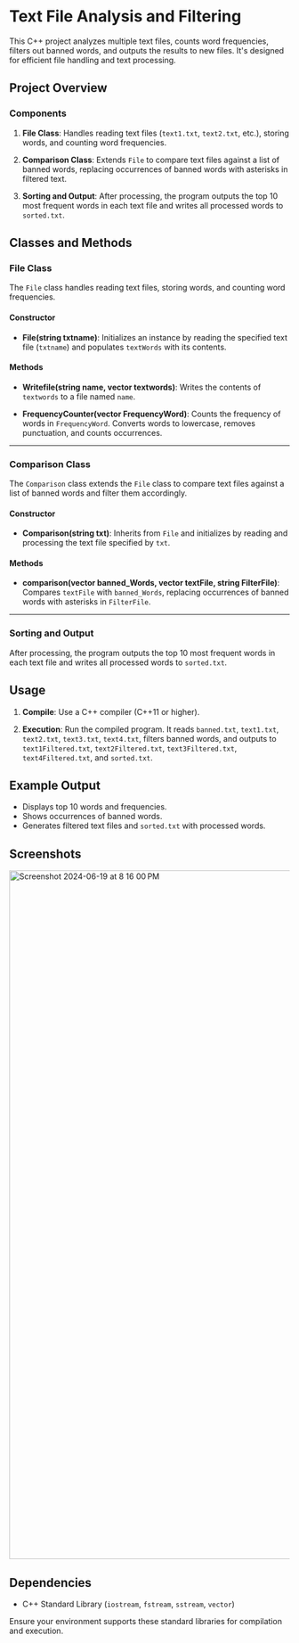 # Text File Analysis and Filtering
This C++ project analyzes multiple text files, counts word frequencies, filters out banned words, and outputs the results to new files. It's designed for efficient file handling and text processing.

## Project Overview
### Components
1. **File Class**: Handles reading text files (`text1.txt`, `text2.txt`, etc.), storing words, and counting word frequencies.
  
2. **Comparison Class**: Extends `File` to compare text files against a list of banned words, replacing occurrences of banned words with asterisks in filtered text.

3. **Sorting and Output**: After processing, the program outputs the top 10 most frequent words in each text file and writes all processed words to `sorted.txt`.

## Classes and Methods
### File Class
The `File` class handles reading text files, storing words, and counting word frequencies.

#### Constructor
- **File(string txtname)**: Initializes an instance by reading the specified text file (`txtname`) and populates `textWords` with its contents.

#### Methods
- **Writefile(string name, vector<string> textwords)**: Writes the contents of `textwords` to a file named `name`.

- **FrequencyCounter(vector<string> FrequencyWord)**: Counts the frequency of words in `FrequencyWord`. Converts words to lowercase, removes punctuation, and counts occurrences.

---

### Comparison Class
The `Comparison` class extends the `File` class to compare text files against a list of banned words and filter them accordingly.

#### Constructor
- **Comparison(string txt)**: Inherits from `File` and initializes by reading and processing the text file specified by `txt`.

#### Methods
- **comparison(vector<string> banned_Words, vector<string> textFile, string FilterFile)**: Compares `textFile` with `banned_Words`, replacing occurrences of banned words with asterisks in `FilterFile`.

---

### Sorting and Output
After processing, the program outputs the top 10 most frequent words in each text file and writes all processed words to `sorted.txt`.

## Usage
1. **Compile**: Use a C++ compiler (C++11 or higher).
   
2. **Execution**: Run the compiled program. It reads `banned.txt`, `text1.txt`, `text2.txt`, `text3.txt`, `text4.txt`, filters banned words, and outputs to `text1Filtered.txt`, `text2Filtered.txt`, `text3Filtered.txt`, `text4Filtered.txt`, and `sorted.txt`.

## Example Output
- Displays top 10 words and frequencies.
- Shows occurrences of banned words.
- Generates filtered text files and `sorted.txt` with processed words.

## Screenshots
<img width="1236" alt="Screenshot 2024-06-19 at 8 16 00 PM" src="https://github.com/AdnanAliMumtaz/Files-and-Words-Filtering/assets/81415901/c387c88d-e44f-4c0f-8738-869eb110926c">

## Dependencies

- C++ Standard Library (`iostream`, `fstream`, `sstream`, `vector`)

Ensure your environment supports these standard libraries for compilation and execution.
